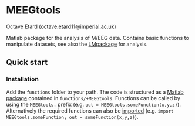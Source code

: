 # MEEGtools
Octave Etard (octave.etard11@imperial.ac.uk)

Matlab package for the analysis of M/EEG data. Contains basic functions to manipulate datasets, see also the [LMpackage](https://github.com/octaveEtard/LMpackage) for analysis.

## Quick start

### Installation
Add the `functions` folder to your path. The code is structured as a [Matlab package](https://uk.mathworks.com/help/matlab/matlab_oop/scoping-classes-with-packages.html) contained in `functions/+MEEGtools`. Functions can be called by using the `MEEGtools.` prefix (e.g. `out = MEEGtools.someFunction(x,y,z)`). Alternatively the required functions can also be [imported](https://uk.mathworks.com/help/matlab/matlab_oop/importing-classes.html) (e.g. `import MEEGtools.someFunction; out = someFunction(x,y,z)`).
